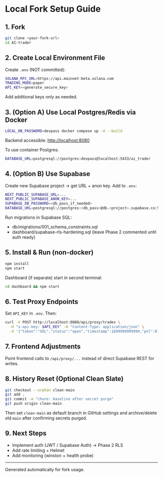 # Local Fork Setup Guide

## 1. Fork

```bash
git clone <your-fork-url>
cd AI-trader
```

## 2. Create Local Environment File

Create `.env` (NOT committed):

```bash
SOLANA_RPC_URL=https://api.mainnet-beta.solana.com
TRADING_MODE=paper
API_KEY=<generate_secure_key>
```

Add additional keys only as needed.

## 3. (Option A) Use Local Postgres/Redis via Docker

```bash
LOCAL_DB_PASSWORD=devpass docker compose up -d --build
```

Backend accessible: <http://localhost:8080>

To use container Postgres:

```bash
DATABASE_URL=postgresql://postgres:devpass@localhost:5433/ai_trader
```

## 4. (Option B) Use Supabase

Create new Supabase project -> get URL + anon key. Add to `.env`:

```bash
NEXT_PUBLIC_SUPABASE_URL=...
NEXT_PUBLIC_SUPABASE_ANON_KEY=...
SUPABASE_DB_PASSWORD=<db_pass_if_needed>
DATABASE_URL=postgresql://postgres:<db_pass>@db.<project>.supabase.co:5432/postgres
```

Run migrations in Supabase SQL:

- db/migrations/001_schema_constraints.sql
- dashboard/supabase-rls-hardening.sql (leave Phase 2 commented until auth ready)

## 5. Install & Run (non-docker)

```bash
npm install
npm start
```

Dashboard (if separate) start in second terminal:

```bash
cd dashboard && npm start
```

## 6. Test Proxy Endpoints

Set `API_KEY` in `.env`. Then:

```bash
curl -X POST http://localhost:8080/api/proxy/trades \
  -H "x-api-key: $API_KEY" -H "Content-Type: application/json" \
  -d '{"token":"SOL","status":"open","timestamp":1699999999999,"pnl":0}'
```

## 7. Frontend Adjustments

Point frontend calls to `/api/proxy/...` instead of direct Supabase REST for writes.

## 8. History Reset (Optional Clean Slate)

```bash
git checkout --orphan clean-main
git add .
git commit -m "chore: baseline after secret purge"
git push origin clean-main
```

Then set `clean-main` as default branch in GitHub settings and archive/delete old `main` after confirming secrets purged.

## 9. Next Steps

- Implement auth (JWT / Supabase Auth) -> Phase 2 RLS
- Add rate limiting + Helmet
- Add monitoring (winston + health probe)

---
Generated automatically for fork usage.
